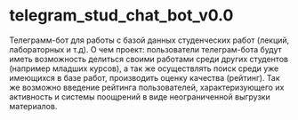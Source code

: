 # telegram_stud_chat_bot_v0.0

Телеграмм-бот для работы с базой данных студенческих работ (лекций, лабораторных и т.д). 
О чем проект: пользователи телеграм-бота будут иметь возможность делиться своими работами среди  других студентов (например младших курсов), а так же осуществлять 
поиск среди уже имеющихся в базе работ, производить оценку качества (рейтинг). Так же возможно введение рейтинга пользователей, характеризующего их активность и 
системы поощрений в виде неограниченной выгрузки материалов.
